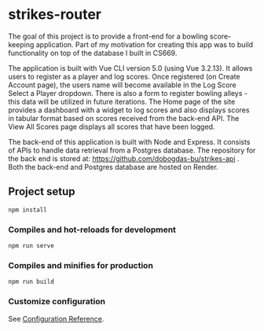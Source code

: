 # strikes-router
The goal of this project is to provide a front-end for a bowling score-keeping application. Part of my motivation for creating this app was to build functionality on top of the database I built in CS669.

The application is built with Vue CLI version 5.0 (using Vue 3.2.13). It allows users to register as a player and log scores. Once registered (on Create Account page), the users name will become available in the Log Score Select a Player dropdown. There is also a form to register bowling alleys - this data will be utilized in future iterations. The Home page of the site provides a dashboard with a widget to log scores and also displays scores in tabular format based on scores received from the back-end API. The View All Scores page displays all scores that have been logged.

The back-end of this application is built with Node and Express. It consists of APIs to handle data retrieval from a Postgres database. The repository for the back end is stored at: https://github.com/dobogdas-bu/strikes-api . Both the back-end and Postgres database are hosted on Render.
## Project setup
```
npm install
```

### Compiles and hot-reloads for development
```
npm run serve
```

### Compiles and minifies for production
```
npm run build
```

### Customize configuration
See [Configuration Reference](https://cli.vuejs.org/config/).
